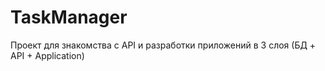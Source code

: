 # TaskManager

Проект для знакомства с API и разработки приложений в 3 слоя (БД + API + Application)
